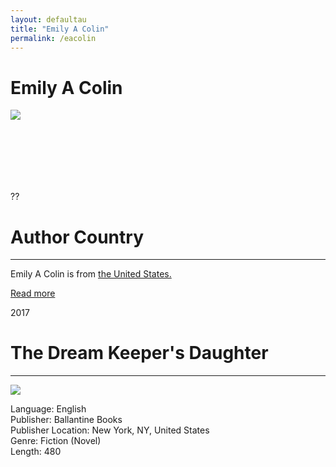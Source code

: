 ```yaml
---
layout: defaultau
title: "Emily A Colin"
permalink: /eacolin
---
```

<!-- partial:index.partial.html -->
<div class="content">
    <h1>Emily A Colin</h1>
    <div class="quote">
        <div><img src="http://emilycolin.com/wp-content/uploads/2021/04/emily-colin-bio-page.jpg" class="logo"></div>
    </div>
    <div class="timeline">
        <div style="padding-bottom:100px;"></div>
        <div class="block">
            <div class="date right"><p class="right"> ?? </p></div>
            <div class="dot"></div>
            <div class="left first">
            <div class="author_country">
                <h1>Author Country</h1><hr>
            <div class="aclocation"> <p>Emily A Colin is from <a href="http://localhost:4000/3"> the United States.</a></p></div>
              <div class="acreadmore">   <a href="NA" target="_blank">Read more</a> </div>
            </div>
            </div>
        </div>
        <div class="block">
            <div class="date left"><p class="left">2017</p></div>
            <div class="dot"></div>
            <div class="right">
                <h1>The Dream Keeper's Daughter</h1><hr>
                <p><img src="https://encrypted-tbn0.gstatic.com/images?q=tbn:ANd9GcTS4wPTP0IvTUXcHJBg71p_sQODzVeQs9NxJNfMu4s0emx1Q80-"></p>
                <p>
                Language: English<br>
                Publisher: Ballantine Books<br>
                Publisher Location: New York, NY, United States<br>
                Genre: Fiction (Novel)<br>
                Length: 480<br>
                </p>
            </div>
        </div>
